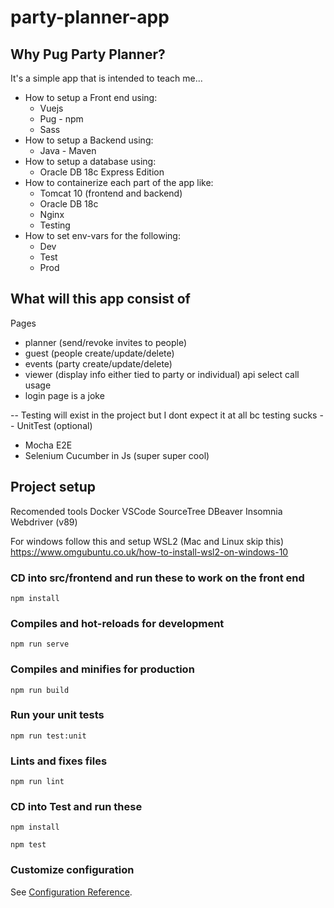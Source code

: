 # party-planner-app

## Why Pug Party Planner?

It's a simple app that is intended to teach me...
 - How to setup a Front end using:
   - Vuejs
   - Pug    - npm
   - Sass
 - How to setup a Backend using:
   - Java   - Maven
 - How to setup a database using:
   - Oracle DB 18c Express Edition
 - How to containerize each part of the app like:
   - Tomcat 10 (frontend and backend)
   - Oracle DB 18c
   - Nginx
   - Testing
 - How to set env-vars for the following:
   - Dev
   - Test
   - Prod


## What will this app consist of

Pages
 - planner (send/revoke invites to people) 
 - guest (people create/update/delete) 
 - events (party create/update/delete) 
 - viewer (display info either tied to party or individual) api select call usage
 - login page is a joke


-- Testing will exist in the project but I dont expect it at all bc testing sucks --
UnitTest (optional)
 - Mocha
E2E
 - Selenium Cucumber in Js (super super cool)


## Project setup

Recomended tools
Docker
VSCode
SourceTree
DBeaver
Insomnia
Webdriver (v89)


For windows follow this and setup WSL2 (Mac and Linux skip this)
https://www.omgubuntu.co.uk/how-to-install-wsl2-on-windows-10

### CD into src/frontend and run these to work on the front end
```
npm install
```

### Compiles and hot-reloads for development
```
npm run serve
```

### Compiles and minifies for production
```
npm run build
```

### Run your unit tests
```
npm run test:unit
```

### Lints and fixes files
```
npm run lint
```

### CD into Test and run these
```
npm install
```

```
npm test
```


### Customize configuration
See [Configuration Reference](https://cli.vuejs.org/config/).
